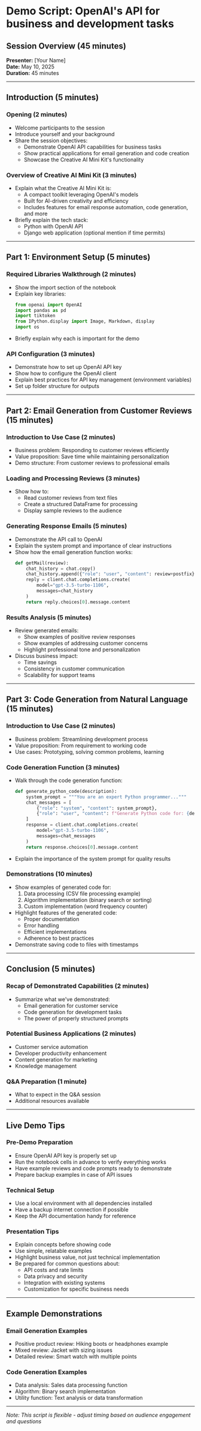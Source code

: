 # Demo Script: OpenAI's API for business and development tasks

## Session Overview (45 minutes)

**Presenter:** [Your Name]  
**Date:** May 10, 2025  
**Duration:** 45 minutes

---

## Introduction (5 minutes)

### Opening (2 minutes)

- Welcome participants to the session
- Introduce yourself and your background
- Share the session objectives:
  - Demonstrate OpenAI API capabilities for business tasks
  - Show practical applications for email generation and code creation
  - Showcase the Creative AI Mini Kit's functionality

### Overview of Creative AI Mini Kit (3 minutes)

- Explain what the Creative AI Mini Kit is:
  - A compact toolkit leveraging OpenAI's models
  - Built for AI-driven creativity and efficiency
  - Includes features for email response automation, code generation, and more
- Briefly explain the tech stack:
  - Python with OpenAI API
  - Django web application (optional mention if time permits)

---

## Part 1: Environment Setup (5 minutes)

### Required Libraries Walkthrough (2 minutes)

- Show the import section of the notebook
- Explain key libraries:
  ```python
  from openai import OpenAI
  import pandas as pd
  import tiktoken
  from IPython.display import Image, Markdown, display
  import os
  ```
- Briefly explain why each is important for the demo

### API Configuration (3 minutes)

- Demonstrate how to set up OpenAI API key
- Show how to configure the OpenAI client
- Explain best practices for API key management (environment variables)
- Set up folder structure for outputs

---

## Part 2: Email Generation from Customer Reviews (15 minutes)

### Introduction to Use Case (2 minutes)

- Business problem: Responding to customer reviews efficiently
- Value proposition: Save time while maintaining personalization
- Demo structure: From customer reviews to professional emails

### Loading and Processing Reviews (3 minutes)

- Show how to:
  - Read customer reviews from text files
  - Create a structured DataFrame for processing
  - Display sample reviews to the audience

### Generating Response Emails (5 minutes)

- Demonstrate the API call to OpenAI
- Explain the system prompt and importance of clear instructions
- Show how the email generation function works:
  ```python
  def getMail(review):
      chat_history = chat.copy()
      chat_history.append({"role": "user", "content": review+postfix})
      reply = client.chat.completions.create(
          model="gpt-3.5-turbo-1106",
          messages=chat_history
      )
      return reply.choices[0].message.content
  ```

### Results Analysis (5 minutes)

- Review generated emails:
  - Show examples of positive review responses
  - Show examples of addressing customer concerns
  - Highlight professional tone and personalization
- Discuss business impact:
  - Time savings
  - Consistency in customer communication
  - Scalability for support teams

---

## Part 3: Code Generation from Natural Language (15 minutes)

### Introduction to Use Case (2 minutes)

- Business problem: Streamlining development process
- Value proposition: From requirement to working code
- Use cases: Prototyping, solving common problems, learning

### Code Generation Function (3 minutes)

- Walk through the code generation function:
  ```python
  def generate_python_code(description):
      system_prompt = """You are an expert Python programmer..."""
      chat_messages = [
          {"role": "system", "content": system_prompt},
          {"role": "user", "content": f"Generate Python code for: {description}"}
      ]
      response = client.chat.completions.create(
          model="gpt-3.5-turbo-1106",
          messages=chat_messages
      )
      return response.choices[0].message.content
  ```
- Explain the importance of the system prompt for quality results

### Demonstrations (10 minutes)

- Show examples of generated code for:
  1. Data processing (CSV file processing example)
  2. Algorithm implementation (binary search or sorting)
  3. Custom implementation (word frequency counter)
- Highlight features of the generated code:
  - Proper documentation
  - Error handling
  - Efficient implementations
  - Adherence to best practices
- Demonstrate saving code to files with timestamps

---

## Conclusion (5 minutes)

### Recap of Demonstrated Capabilities (2 minutes)

- Summarize what we've demonstrated:
  - Email generation for customer service
  - Code generation for development tasks
  - The power of properly structured prompts

### Potential Business Applications (2 minutes)

- Customer service automation
- Developer productivity enhancement
- Content generation for marketing
- Knowledge management

### Q&A Preparation (1 minute)

- What to expect in the Q&A session
- Additional resources available

---

## Live Demo Tips

### Pre-Demo Preparation

- Ensure OpenAI API key is properly set up
- Run the notebook cells in advance to verify everything works
- Have example reviews and code prompts ready to demonstrate
- Prepare backup examples in case of API issues

### Technical Setup

- Use a local environment with all dependencies installed
- Have a backup internet connection if possible
- Keep the API documentation handy for reference

### Presentation Tips

- Explain concepts before showing code
- Use simple, relatable examples
- Highlight business value, not just technical implementation
- Be prepared for common questions about:
  - API costs and rate limits
  - Data privacy and security
  - Integration with existing systems
  - Customization for specific business needs

---

## Example Demonstrations

### Email Generation Examples

- Positive product review: Hiking boots or headphones example
- Mixed review: Jacket with sizing issues
- Detailed review: Smart watch with multiple points

### Code Generation Examples

- Data analysis: Sales data processing function
- Algorithm: Binary search implementation
- Utility function: Text analysis or data transformation

---

_Note: This script is flexible - adjust timing based on audience engagement and questions_
